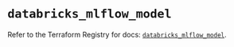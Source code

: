 # `databricks_mlflow_model`

Refer to the Terraform Registry for docs: [`databricks_mlflow_model`](https://registry.terraform.io/providers/databricks/databricks/1.49.0/docs/resources/mlflow_model).
